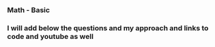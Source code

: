 ### Math - Basic

### I will add below the questions and my approach and links to code and youtube as well


##